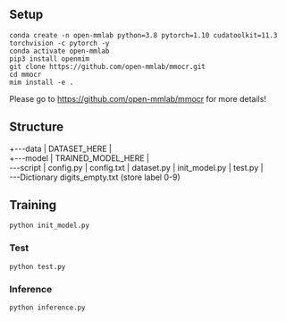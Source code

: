 ## Setup

```shell
conda create -n open-mmlab python=3.8 pytorch=1.10 cudatoolkit=11.3 torchvision -c pytorch -y
conda activate open-mmlab
pip3 install openmim
git clone https://github.com/open-mmlab/mmocr.git
cd mmocr
mim install -e .
```

Please go to https://github.com/open-mmlab/mmocr for more details!

## Structure

+---data
|       DATASET_HERE
|       
+---model
|       TRAINED_MODEL_HERE
|       
\---script
    |   config.py
    |   config.txt
    |   dataset.py
    |   init_model.py
    |   test.py
    |   
    \---Dictionary
            digits_empty.txt (store label 0-9)

## Training
```commandline
python init_model.py
```

### Test
```commandline
python test.py
```

### Inference
```commandline
python inference.py
```